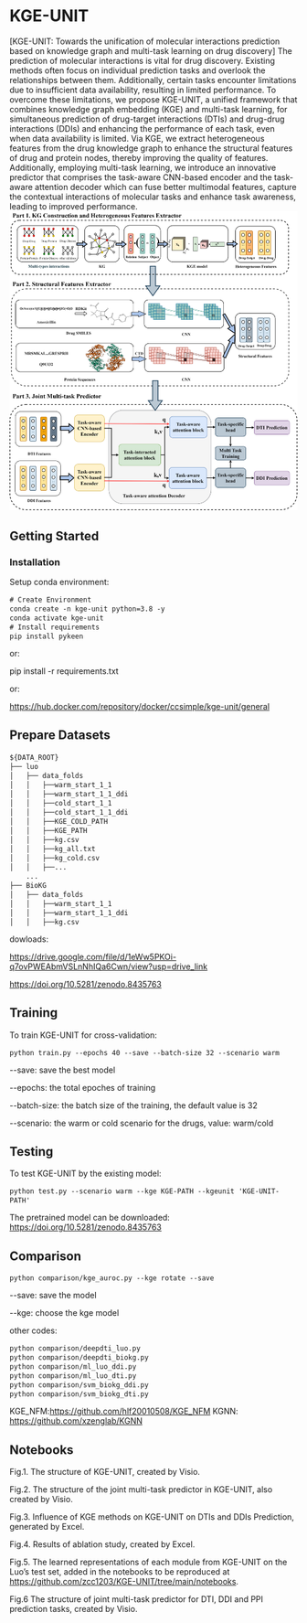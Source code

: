 # KGE-UNIT


[KGE-UNIT: Towards the unification of molecular interactions prediction based on knowledge graph and multi-task learning on drug discovery]
The prediction of molecular interactions is vital for drug discovery. Existing methods often focus on individual prediction tasks and overlook the relationships between them. Additionally, certain tasks encounter limitations due to insufficient data availability, resulting in limited performance. To overcome these limitations, we propose KGE-UNIT, a unified framework that combines knowledge graph embedding (KGE) and multi-task learning, for simultaneous prediction of drug-target interactions (DTIs) and drug-drug interactions (DDIs) and enhancing the performance of each task, even when data availability is limited. Via KGE, we extract heterogeneous features from the drug knowledge graph to enhance the structural features of drug and protein nodes, thereby improving the quality of features. Additionally, employing multi-task learning, we introduce an innovative predictor that comprises the task-aware CNN-based encoder and the task-aware attention decoder which can fuse better multimodal features, capture the contextual interactions of molecular tasks and enhance task awareness, leading to improved performance.
![image](KGE-UNIT.png)
## Getting Started

### Installation

Setup conda environment:
```
# Create Environment
conda create -n kge-unit python=3.8 -y
conda activate kge-unit
# Install requirements
pip install pykeen
```
or:

pip install -r requirements.txt

or:

https://hub.docker.com/repository/docker/ccsimple/kge-unit/general

 
## Prepare Datasets
```
${DATA_ROOT}
├── luo
│   ├── data_folds
│   │   ├──warm_start_1_1
│   │   ├──warm_start_1_1_ddi
│   │   ├──cold_start_1_1
│   │   ├──cold_start_1_1_ddi
│   │   ├──KGE_COLD_PATH
│   │   ├──KGE_PATH
│   │   ├──kg.csv
│   │   ├──kg_all.txt
│   │   ├──kg_cold.csv
│   │   ├──...
    ...
├── BioKG
│   ├── data_folds
│   │   ├──warm_start_1_1
│   │   ├──warm_start_1_1_ddi
│   │   ├──kg.csv
```
dowloads:

https://drive.google.com/file/d/1eWw5PKOi-q7ovPWEAbmVSLnNhIQa6Cwn/view?usp=drive_link

https://doi.org/10.5281/zenodo.8435763


## Training
To train KGE-UNIT for cross-validation:
```
python train.py --epochs 40 --save --batch-size 32 --scenario warm
```
--save:        save the best model

--epochs:      the total epoches of training

--batch-size:  the batch size of the training, the default value is 32

--scenario:   the warm or cold scenario for the drugs, value: warm/cold

## Testing

To test KGE-UNIT by the existing model:

```
python test.py --scenario warm --kge KGE-PATH --kgeunit 'KGE-UNIT-PATH'
```
The pretrained model can be downloaded:
https://doi.org/10.5281/zenodo.8435763


## Comparison

```
python comparison/kge_auroc.py --kge rotate --save
```

--save:        save the model

--kge:         choose the kge model

other codes:
```
python comparison/deepdti_luo.py
python comparison/deepdti_biokg.py
python comparison/ml_luo_ddi.py
python comparison/ml_luo_dti.py
python comparison/svm_biokg_ddi.py
python comparison/svm_biokg_dti.py
```
KGE_NFM:https://github.com/hlf20010508/KGE_NFM
KGNN:   https://github.com/xzenglab/KGNN



## Notebooks
Fig.1. The structure of KGE-UNIT, created by Visio. 

Fig.2. The structure of the joint multi-task predictor in KGE-UNIT, also created by Visio. 

Fig.3. Influence of KGE methods on KGE-UNIT on DTIs and DDIs Prediction, generated by Excel.

Fig.4. Results of ablation study, created by Excel. 

Fig.5. The learned representations of each module from KGE-UNIT on the Luo’s test set, 
added in the notebooks to be reproduced at https://github.com/zcc1203/KGE-UNIT/tree/main/notebooks.

Fig.6 The structure of joint multi-task predictor for DTI, DDI and PPI prediction tasks, created by Visio.
